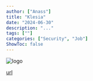 ```yaml
---
author: ["Anass"]
title: "Klesia"
date: "2024-06-30"
description: "..."
tags: [""]
categories: ["Security", "Job"]
ShowToc: false
---
```


![logo](images/KlesiaLogo.webp)

[url](https://www.klesia.fr/)

